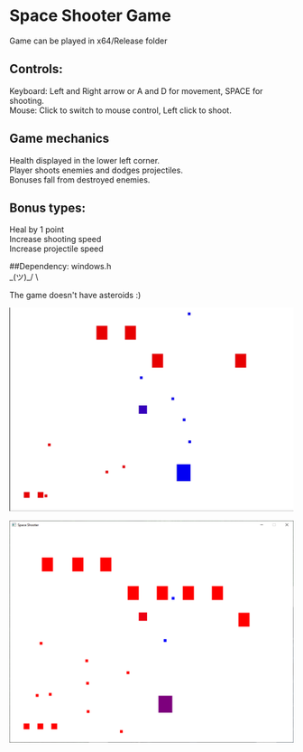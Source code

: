 # Space Shooter Game

Game can be played in x64/Release folder

## Controls:
Keyboard: Left and Right arrow or A and D  for movement, SPACE for shooting.\
Mouse: Click to switch to mouse control, Left click to shoot.

## Game mechanics
Health displayed in the lower left corner.\
Player shoots enemies and dodges projectiles.\
Bonuses fall from destroyed enemies.

## Bonus types:
Heal by 1 point\
Increase shooting speed\
Increase projectile speed

##Dependency:
windows.h \
\_(ツ)_/ \

The game doesn't have asteroids :)

![image](Asteroids_bonus.png)

![image](preview2.png)
